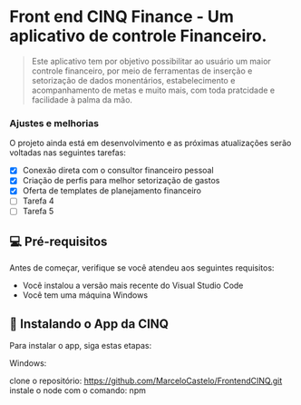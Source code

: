 # Front end CINQ Finance - Um aplicativo de controle Financeiro.

> Este aplicativo tem por objetivo possibilitar ao usuário um maior controle financeiro, por meio de ferramentas de inserção e setorização de dados monentários, estabelecimento e acompanhamento de metas e muito mais, com toda pratcidade e facilidade à palma da mão.

### Ajustes e melhorias

O projeto ainda está em desenvolvimento e as próximas atualizações serão voltadas nas seguintes tarefas:

- [x] Conexão direta com o consultor financeiro pessoal
- [x] Criação de perfis para melhor setorização de gastos
- [x] Oferta de templates de planejamento financeiro
- [ ] Tarefa 4
- [ ] Tarefa 5

## 💻 Pré-requisitos

Antes de começar, verifique se você atendeu aos seguintes requisitos:

- Você instalou a versão mais recente do Visual Studio Code
- Você tem uma máquina Windows

## 🚀 Instalando o App da CINQ

Para instalar o app, siga estas etapas:

Windows:

clone o repositório:
https://github.com/MarceloCastelo/FrontendCINQ.git
instale o node com o comando:
npm
